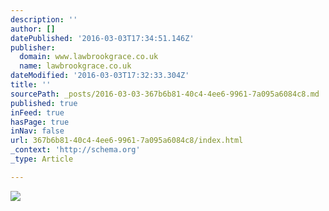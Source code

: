 ```yaml
---
description: ''
author: []
datePublished: '2016-03-03T17:34:51.146Z'
publisher:
  domain: www.lawbrookgrace.co.uk
  name: lawbrookgrace.co.uk
dateModified: '2016-03-03T17:32:33.304Z'
title: ''
sourcePath: _posts/2016-03-03-367b6b81-40c4-4ee6-9961-7a095a6084c8.md
published: true
inFeed: true
hasPage: true
inNav: false
url: 367b6b81-40c4-4ee6-9961-7a095a6084c8/index.html
_context: 'http://schema.org'
_type: Article

---
```

![](http://www.lawbrookgrace.co.uk/communities/8/004/012/861/858//images/4614570782.jpg)